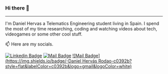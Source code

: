 ### Hi there 👋

<hr>

<!--
**dhrodao/dhrodao** is a ✨ _special_ ✨ repository because its `README.md` (this file) appears on your GitHub profile.

Here are some ideas to get you started:

- 🔭 I’m currently working on ...
- 🌱 I’m currently learning ...
- 👯 I’m looking to collaborate on ...
- 🤔 I’m looking for help with ...
- 💬 Ask me about ...
- 📫 How to reach me: ...
- 😄 Pronouns: ...
- ⚡ Fun fact: ...
-->

I'm Daniel Hervas a Telematics Engineering student living in Spain. I spend the most of my time researching, coding and watching videos about tech, videogames or some other cool stuff.

:mailbox: Here are my socials.

[![Linkedin Badge](https://img.shields.io/badge/-danielhervasrodao-0e76a8?style=flat&labelColor=0e76a8&logo=linkedin&logoColor=white)](https://www.linkedin.com/in/danielhervasrodao/) 
[![Mail Badge](https://img.shields.io/badge/-@dxiiimst-e84393?style=flat&labelColor=e84393&logo=instagram&logoColor=white)](https://instagram.com/dxiiimst)
[![Mail Badge](https://img.shields.io/badge/-Daniel Hervás Rodao-c0392b?style=flat&labelColor=c0392b&logo=gmail&logoColor=white)](mailto:danielhervasrodao@gmail.com)


